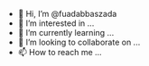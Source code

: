 - 👋 Hi, I’m @fuadabbaszada
- 👀 I’m interested in ...
- 🌱 I’m currently learning ...
- 💞️ I’m looking to collaborate on ...
- 📫 How to reach me ...

<!---
fuadabbaszada/fuadabbaszada is a ✨ special ✨ repository because its `README.md` (this file) appears on your GitHub profile.
You can click the Preview link to take a look at your changes.
--->

